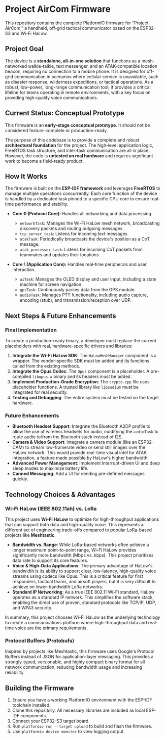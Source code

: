 # Project AirCom Firmware

This repository contains the complete PlatformIO firmware for "Project AirCom," a handheld, off-grid tactical communicator based on the ESP32-S3 and Wi-Fi HaLow.

## Project Goal

The device is a **standalone, all-in-one solution** that functions as a mesh-networked walkie-talkie, text messenger, and an ATAK-compatible location beacon, requiring no connection to a mobile phone. It is designed for off-grid communication in scenarios where cellular service is unavailable, such as disaster response, wilderness expeditions, or tactical operations. As a robust, low-power, long-range communication tool, it provides a critical lifeline for teams operating in remote environments, with a key focus on providing high-quality voice communications.

## Current Status: Conceptual Prototype

This firmware is an **early-stage conceptual prototype**. It should not be considered feature-complete or production-ready.

The purpose of this codebase is to provide a complete and robust **architectural foundation** for the project. The high-level application logic, FreeRTOS task structure, and inter-task communication are all in place. However, the code is **untested on real hardware** and requires significant work to become a field-ready product.

## How It Works

The firmware is built on the **ESP-IDF framework** and leverages **FreeRTOS** to manage multiple operations concurrently. Each core function of the device is handled by a dedicated task pinned to a specific CPU core to ensure real-time performance and stability.

*   **Core 0 (Protocol Core):** Handles all networking and data processing.
    *   `networkTask`: Manages the Wi-Fi HaLow mesh network, broadcasting discovery packets and routing outgoing messages.
    *   `tcp_server_task`: Listens for incoming text messages.
    *   `atakTask`: Periodically broadcasts the device's position as a CoT message.
    *   `atak_processor_task`: Listens for incoming CoT packets from teammates and updates their locations.

*   **Core 1 (Application Core):** Handles real-time peripherals and user interaction.
    *   `uiTask`: Manages the OLED display and user input, including a state machine for screen navigation.
    *   `gpsTask`: Continuously parses data from the GPS module.
    *   `audioTask`: Manages PTT functionality, including audio capture, encoding (stub), and transmission/reception over UDP.

## Next Steps & Future Enhancements

### Final Implementation
To create a production-ready binary, a developer must replace the current placeholders with real, hardware-specific drivers and libraries:

1.  **Integrate the Wi-Fi HaLow SDK**: The `HaLowMeshManager` component is a wrapper. The vendor-specific SDK must be added and its functions called from the existing methods.
2.  **Integrate the Opus Codec**: The `Opus` component is a placeholder. A pre-compiled `libopus.a` binary and its headers must be added.
3.  **Implement Production-Grade Encryption**: The `crypto.cpp` file uses placeholder functions. A trusted library like `libsodium` must be integrated for real security.
4.  **Testing and Debugging**: The entire system must be tested on the target hardware.

### Future Enhancements
*   **Bluetooth Headset Support**: Integrate the Bluetooth A2DP profile to allow the use of wireless headsets for audio, modifying the `audioTask` to route audio to/from the Bluetooth stack instead of I2S.
*   **Camera & Video Support**: Integrate a camera module (like an ESP32-CAM) to stream low-framerate video or send still images over the HaLow network. This would provide real-time visual intel for ATAK integration, a feature made possible by HaLow's higher bandwidth.
*   **Advanced Power Management**: Implement interrupt-driven UI and deep sleep modes to maximize battery life.
*   **Canned Messaging**: Add a UI for sending pre-defined messages quickly.

## Technology Choices & Advantages

### Wi-Fi HaLow (IEEE 802.11ah) vs. LoRa

This project uses **Wi-Fi HaLow** to optimize for high-throughput applications that can support both data and high-quality voice. This represents a different set of engineering trade-offs compared to popular LoRa-based projects like **Meshtastic**.

*   **Bandwidth vs. Range**: While LoRa-based networks often achieve a longer maximum point-to-point range, Wi-Fi HaLow provides significantly more bandwidth (Mbps vs. kbps). This project prioritizes data rate to support its core features.
*   **Voice & High-Data Applications**: The primary advantage of HaLow's bandwidth is its ability to support clear, low-latency, high-quality voice streams using codecs like Opus. This is a critical feature for first responders, tactical teams, and airsoft players, but it is very difficult to achieve on lower-bandwidth LoRa networks.
*   **Standard IP Networking**: As a true IEEE 802.11 Wi-Fi standard, HaLow operates as a standard IP network. This simplifies the software stack, enabling the direct use of proven, standard protocols like TCP/IP, UDP, and WPA3 security.

In summary, this project chooses Wi-Fi HaLow as the underlying technology to create a communications platform where high-throughput data and real-time voice are the primary requirements.

### Protocol Buffers (Protobufs)
Inspired by projects like Meshtastic, this firmware uses Google's Protocol Buffers instead of JSON for application-layer messaging. This provides a strongly-typed, versionable, and highly compact binary format for all network communication, reducing bandwidth usage and increasing reliability.

## Building the Firmware
1.  Ensure you have a working PlatformIO environment with the ESP-IDF toolchain installed.
2.  Clone this repository. All necessary libraries are included as local ESP-IDF components.
3.  Connect your ESP32-S3 target board.
4.  Run `platformio run --target upload` to build and flash the firmware.
5.  Use `platformio device monitor` to view logging output.
